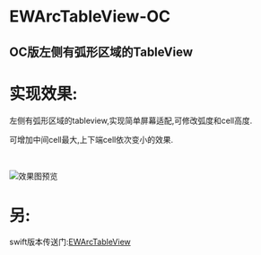 # EWArcTableView-OC
OC版左侧有弧形区域的TableView
----

# 实现效果:

左侧有弧形区域的tableview,实现简单屏幕适配,可修改弧度和cell高度.

可增加中间cell最大,上下端cell依次变小的效果.



<br>

![效果图预览](https://github.com/WangLiquan/EWArcTableView/raw/master/images/demonstration.gif)

# 另:
swift版本传送门:[EWArcTableView](https://github.com/WangLiquan/EWArcTableView)
